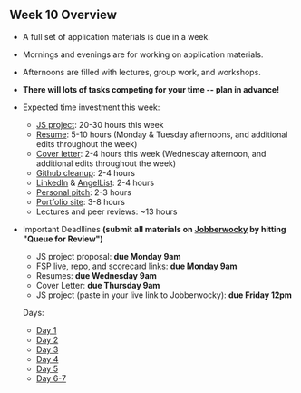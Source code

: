 ## Week 10 Overview
* A full set of application materials is due in a week.
* Mornings and evenings are for working on application materials.
* Afternoons are filled with lectures, group work, and workshops.
* **There will lots of tasks competing for your time -- plan in advance!**
* Expected time investment this week:
  * [JS project][js-project]: 20-30 hours this week
  * [Resume][resume]: 5-10 hours (Monday & Tuesday afternoons, and additional edits throughout the week)
  * [Cover letter][cover-letter]: 2-4 hours this week (Wednesday afternoon, and additional edits throughout the week)
  * [Github cleanup][github]: 2-4 hours
  * [LinkedIn][linkedin] & [AngelList][angellist]: 2-4 hours
  * [Personal pitch][personal-pitch]: 2-3 hours
  * [Portfolio site][portfolio]: 3-8 hours
  * Lectures and peer reviews: ~13 hours
* Important Deadllines **(submit all materials on [Jobberwocky][Jobberwocky] by hitting "Queue for Review")**
  * JS project proposal: **due Monday 9am**
  * FSP live, repo, and scorecard links: **due Monday 9am**
  * Resumes: **due Wednesday 9am**
  * Cover Letter: **due Thursday 9am**
  * JS project (paste in your live link to Jobberwocky): **due Friday 12pm**

  Days:
  * [Day 1](./day1.md)
  * [Day 2](./day2.md)
  * [Day 3](./day3.md)
  * [Day 4](./day4.md)
  * [Day 5](./day5.md)
  * [Day 6-7](./day6-7.md)
  <!-- LINKS -->
  <!-- Job Search Projects -->
  [js-project]: ../projects/js-project/js-project.md
  [flex-project]: ../projects/flex-project/flex-project.md
  [resume]: ../application-materials/resume/resume.md
  [cover-letter]: ../application-materials/cover-letter/cover-letter.md
  [portfolio]: ../application-materials/portfolio/portfolio.md

  <!-- Online Presence -->
  [linkedin]: ../application-materials/linkedin/linkedin.md
  [github]: ../application-materials/github/github.md
  [angellist]: ../application-materials/angellist/angellist.md


  <!-- Internal Resources -->
  [Jobberwocky]: http://progress.appacademy.io/jobberwocky

  <!-- Self Presentation -->
  [personal-pitch]: ../soft-skills/interviewing/personal-pitch.md
